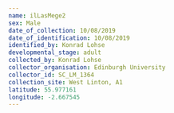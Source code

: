```yaml
---
name: ilLasMege2
sex: Male
date_of_collection: 10/08/2019
date_of_identification: 10/08/2019
identified_by: Konrad Lohse
developmental_stage: adult
collected_by: Konrad Lohse
collector_organisation: Edinburgh University
collector_id: SC_LM_1364
collection_site: West Linton, A1
latitude: 55.977161
longitude: -2.667545
---
```

